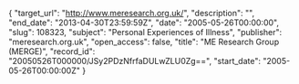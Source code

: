 {
  "target_url": "http://www.meresearch.org.uk/", 
  "description": "", 
  "end_date": "2013-04-30T23:59:59Z", 
  "date": "2005-05-26T00:00:00", 
  "slug": 108323, 
  "subject": "Personal Experiences of Illness", 
  "publisher": "meresearch.org.uk", 
  "open_access": false, 
  "title": "ME Research Group (MERGE)", 
  "record_id": "20050526T000000/JSy2PDzNfrfaDULwZLU0Zg==", 
  "start_date": "2005-05-26T00:00:00Z"
}

